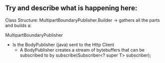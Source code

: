 ## Try and describe what is happening here:


Class Structure:
 MultipartBoundaryPublisher.Builder -> gathers all the parts and builds a:

 MultipartBoundaryPublisher
   * Is the BodyPublisher (java) sent to the Http Client
      * A BodyPublisher creates a stream of bytebuffers that can be subscribed to by subscribe(Subscriber<? super T> subscriber);
    

